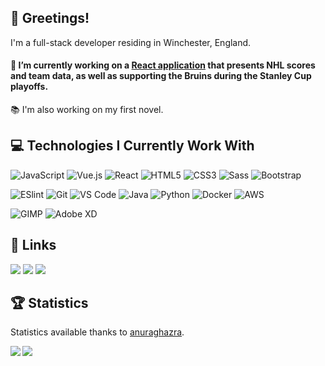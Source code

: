 ## 👋 Greetings!

I'm a full-stack developer residing in Winchester, England.

#### 🏒 I’m currently working on a [React application](https://github.com/Squiddymabob/nhl-app) that presents NHL scores and team data, as well as supporting the Bruins during the Stanley Cup playoffs.

📚 I'm also working on my first novel.

## 💻 Technologies I Currently Work With

![JavaScript](https://img.shields.io/badge/-JavaScript-%23282C34?style=flat-square&logo=javascript)
![Vue.js](https://img.shields.io/badge/-Vue.js-%23282C34?style=flat-square&logo=Vue.js)
![React](https://img.shields.io/badge/-React-%23282C34?style=flat-square&logo=react)
![HTML5](https://img.shields.io/badge/-HTML5-%23282C34?style=flat-square&logo=html5)
![CSS3](https://img.shields.io/badge/-CSS3-%23282C34?style=flat-square&logo=css3&logoColor=264de4)
![Sass](https://img.shields.io/badge/-Sass-%23282C34?style=flat-square&logo=sass&logoColor=%23CC6699)
![Bootstrap](https://img.shields.io/badge/-Bootstrap-%23282C34?style=flat-square&logo=bootstrap&logoColor=872ec7)

![ESlint](https://img.shields.io/badge/-ESLint-%23282C34?style=flat-square&logo=eslint&logoColor=6315eb)
![Git](https://img.shields.io/badge/-Git-%23282C34?style=flat-square&logo=git)
![VS Code](https://img.shields.io/badge/-VSCode-%23282C34?style=flat-square&logo=visual-studio-code&logoColor=%231572B6)
![Java](https://img.shields.io/badge/-Java-%23282C34?style=flat-square&logo=java&logoColor=e8300c)
![Python](https://img.shields.io/badge/-Python-%23282C34?style=flat-square&logo=python)
![Docker](https://img.shields.io/badge/-Docker-%23282C34?style=flat-square&logo=docker)
![AWS](https://img.shields.io/badge/-AWS-%23282C34?style=flat-square&logo=amazon)

![GIMP](https://img.shields.io/badge/-GIMP-%23282C34?style=flat-square&logo=gimp&logoColor=4d4b43)
![Adobe XD](https://img.shields.io/badge/-AdobeXD-%23282C34?style=flat-square&logo=adobe&logoColor=bf479b)

## :link: Links

[![](https://img.shields.io/badge/-@Squiddymabob-%23282C34?style=flat-square&logo=twitter)](https://twitter.com/Squiddymabob)
[![](https://img.shields.io/badge/-@Squiddymabob-%23282C34?style=flat-square&logo=instagram)](https://instagram.com/squiddymabob)
[![](https://img.shields.io/badge/-EmilyWhite-%23282C34?style=flat-square&logo=linkedin&logoColor=2180cf)](https://www.linkedin.com/in/emilydwhite/)

## :trophy: Statistics

Statistics available thanks to [anuraghazra](https://github.com/anuraghazra/github-readme-stats).

<div>
<a href="https://readme-stats-cfgj2cxdy.vercel.app/api?username=Squiddymabob&count_private=true&show_icons=true&include_all_commits=true&theme=tokyonight">
  <img  align="left" src="https://readme-stats-cfgj2cxdy.vercel.app/api?username=Squiddymabob&count_private=true&show_icons=true&include_all_commits=true&theme=tokyonight" />
</a>
<a href="https://readme-stats-cfgj2cxdy.vercel.app/api/top-langs/?username=Squiddymabob&theme=tokyonight">
  <img align="left" src="https://readme-stats-cfgj2cxdy.vercel.app/api/top-langs/?username=Squiddymabob&theme=tokyonight" />
</a>
</div>
